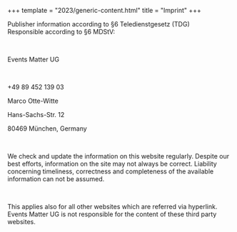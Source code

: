 +++
template = "2023/generic-content.html"
title = "Imprint"
+++

<div class="box">
<p>Publisher information according to §6 Teledienstgesetz (TDG)<br>
 Responsible according to §6 MDStV:</p>
<br>
<p>Events Matter UG</p>
<br>
<p>+49 89 452 139 03</p>
<p>Marco Otte-Witte</p>
<p>Hans-Sachs-Str. 12</p>
<p>80469 München, Germany</p>
<br>
<p>
 We check and update the information on this website regularly. Despite our best efforts, information on the site
 may not always be correct. Liability concerning timeliness, correctness and completeness of the available
 information can not be assumed.</p>
 <br>
 <p>This applies also for all other websites which are referred via hyperlink. Events
 Matter UG is not responsible for the content of these third party websites.
</p>
</div>
